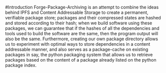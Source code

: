 #Introduction
Forge-Package-Archiving is an attempt to combine the ideas behind IPFS and Content Addressable Storage to create a permanent, verifiable package store; packages and their compressed states are hashed and stored according to their hash; when we build software using these packages, we can guarantee that if the hashes of all the dependencies and tools used to build the software are the same, then the program output will also be the same. Furthermore, creating our own package directory allows us to experiment with optimal ways to store dependencies in a content addressable manner, and also serves as a package-cache on existing packages in say, the python packaging system that allows us to retrieve packages based on the content of a package already listed on the python package index.


